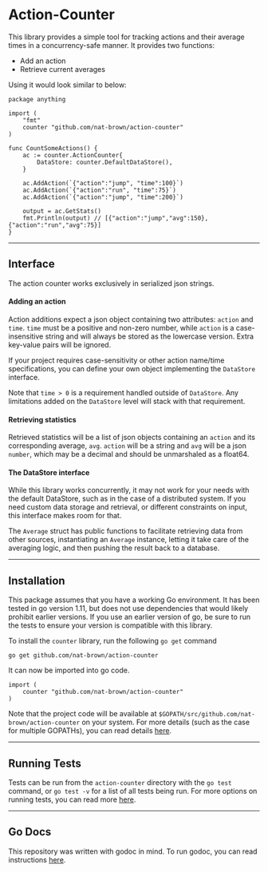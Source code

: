 # Action-Counter

This library provides a simple tool for tracking actions and their average times in a concurrency-safe manner. It provides two functions:
* Add an action
* Retrieve current averages

Using it would look similar to below:
```
package anything

import (
    "fmt"
    counter "github.com/nat-brown/action-counter"
)

func CountSomeActions() {
    ac := counter.ActionCounter{
        DataStore: counter.DefaultDataStore(),
    }

    ac.AddAction(`{"action":"jump", "time":100}`)
    ac.AddAction(`{"action":"run", "time":75}`)
    ac.AddAction(`{"action":"jump", "time":200}`)

    output = ac.GetStats()
    fmt.Println(output) // [{"action":"jump","avg":150},{"action":"run","avg":75}]
}
```
---
## Interface

The action counter works exclusively in serialized json strings.

#### Adding an action

Action additions expect a json object containing two attributes: `action` and `time`. `time` must be a positive and non-zero number, while `action` is a case-insensitive string and will always be stored as the lowercase version. Extra key-value pairs will be ignored.

If your project requires case-sensitivity or other action name/time specifications, you can define your own object implementing the `DataStore` interface.

Note that `time > 0` is a requirement handled outside of `DataStore`. Any limitations added on the `DataStore` level will stack with that requirement.

#### Retrieving statistics

Retrieved statistics will be a list of json objects containing an `action` and its corresponding average, `avg`. `action` will be a string and `avg` will be a json `number`, which may be a decimal and should be unmarshaled as a float64.

#### The DataStore interface

While this library works concurrently, it may not work for your needs with the default DataStore, such as in the case of a distributed system. If you need custom data storage and retrieval, or different constraints on input, this interface makes room for that.

The `Average` struct has public functions to facilitate retrieving data from other sources, instantiating an `Average` instance, letting it take care of the averaging logic, and then pushing the result back to a database.

---
## Installation

This package assumes that you have a working Go environment. It has been tested in go version 1.11, but does not use dependencies that would likely prohibit earlier versions. If you use an earlier version of go, be sure to run the tests to ensure your version is compatible with this library.

To install the `counter` library, run the following `go get` command

```
go get github.com/nat-brown/action-counter
```

It can now be imported into go code.

```
import (
    counter "github.com/nat-brown/action-counter"
)
```

Note that the project code will be available at `$GOPATH/src/github.com/nat-brown/action-counter` on your system. For more details (such as the case for multiple GOPATHs), you can read details [here](https://golang.org/pkg/cmd/go/internal/get/).

---
## Running Tests

Tests can be run from the `action-counter` directory with the `go test` command, or `go test -v` for a list of all tests being run. For more options on running tests, you can read more [here](https://golang.org/pkg/cmd/go/internal/test/).

---
## Go Docs

This repository was written with godoc in mind. To run godoc, you can read instructions [here](https://godoc.org/golang.org/x/tools/cmd/godoc).